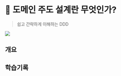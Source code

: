 # 📖 도메인 주도 설계란 무엇인가?
> 쉽고 간략하게 이해하는 DDD

![](https://image.yes24.com/momo/TopCate131/MidCate01/13003272.jpg)


## 개요


## 학습기록